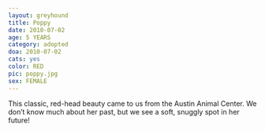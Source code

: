 ```yaml
---
layout: greyhound
title: Poppy
date: 2010-07-02
age: 5 YEARS
category: adopted
doa: 2010-07-02
cats: yes
color: RED
pic: poppy.jpg
sex: FEMALE
---
```


This classic, red-head beauty came to us from the Austin Animal Center.  We don’t know much about her past, but we
see a soft, snuggly spot in her future!
